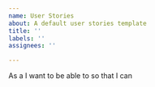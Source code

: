 ```yaml
---
name: User Stories
about: A default user stories template
title: ''
labels: ''
assignees: ''

---
```


As a
I want to be able to
so that I can
